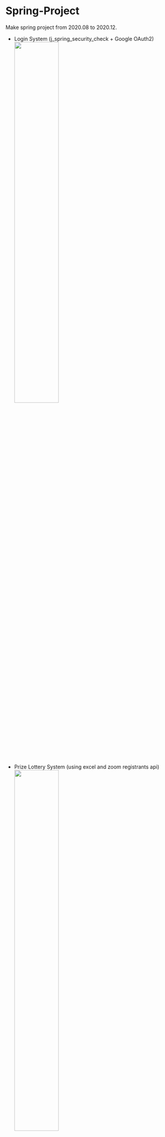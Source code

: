 # Spring-Project
Make spring project from 2020.08 to 2020.12.


- Login System (j_spring_security_check + Google OAuth2)<img src="https://manuscriptlink-society-file.s3-ap-northeast-1.amazonaws.com/kist/Login-System/signin.png" width="50%">
- Prize Lottery System (using excel and zoom registrants api)<img src="https://manuscriptlink-society-file.s3-ap-northeast-1.amazonaws.com/kist/prize_lottery/main2.png" width="50%">
- Zoom Admin Dashboard (using zoom sdk)
